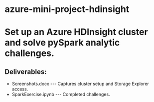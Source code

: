 # azure-mini-project-hdinsight

# Set up an Azure HDInsight cluster and solve pySpark analytic challenges.

## Deliverables:

* Screenshots.docx --- Captures cluster setup and Storage Explorer access.
* SparkExercise.ipynb --- Completed challenges.